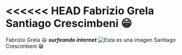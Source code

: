 <<<<<< HEAD
Fabrizio Grela 
Santiago Crescimbeni :grin:
=======
Fabrizio Grela :smiley: ***surfeando internet*** ![Esta es una imagen](https://myoctocat.com/assets/images/base-octocat.svg)
Santiago Crescimbeni :grin:

